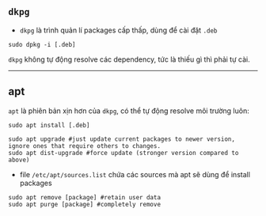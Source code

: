 
## `dkpg`

- `dkpg` là trình quản lí packages cấp thấp, dùng để cài đặt `.deb`
```shell
sudo dpkg -i [.deb]
```
`dkpg` không tự động resolve các dependency, tức là thiếu gì thì phải tự cài.

---
## apt

`apt` là phiên bản xịn hơn của `dkpg`, có thể tự động resolve môi trường luôn:
```shell
sudo apt install [.deb]
```
```shell
sudo apt upgrade #just update current packages to newer version, ignore ones that require others to changes.
sudo apt dist-upgrade #force update (stronger version compared to above)
```

- file `/etc/apt/sources.list` chứa các sources mà apt sẽ dùng để install packages

```shell
sudo apt remove [package] #retain user data
sudo apt purge [package] #completely remove
```